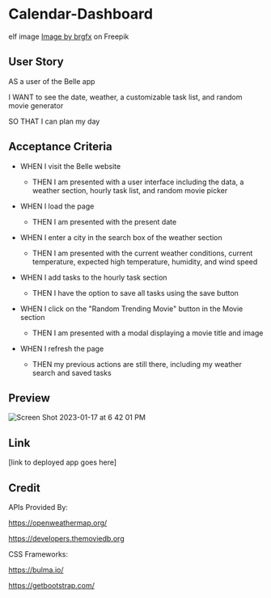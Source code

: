 # Calendar-Dashboard

elf image
<a href="https://www.freepik.com/free-vector/cute-girl-wearing-christmas-costumes-cartoon-character_12321567.htm#page=2&query=elf%20cartoon&position=26&from_view=keyword">Image by brgfx</a> on Freepik

## User Story

AS a user of the Belle app

I WANT to see the date, weather, a customizable task list, and random movie generator

SO THAT I can plan my day

## Acceptance Criteria

- WHEN I visit the Belle website
    - THEN I am presented with a user interface including the data, a weather section, hourly task list, and random movie picker

- WHEN I load the page
    - THEN I am presented with the present date

- WHEN I enter a city in the search box of the weather section
    - THEN I am presented with the current weather conditions, current temperature, expected high temperature, humidity, and wind speed

- WHEN I add tasks to the hourly task section
    - THEN I have the option to save all tasks using the save button

- WHEN I click on the "Random Trending Movie" button in the Movie section
    - THEN I am presented with a modal displaying a movie title and image 

- WHEN I refresh the page
    - THEN my previous actions are still there, including my weather search and saved tasks 

## Preview

![Screen Shot 2023-01-17 at 6 42 01 PM](https://user-images.githubusercontent.com/99048123/213052987-e520297e-558e-4fe9-a2a5-6d3943d667f5.png)


## Link

[link to deployed app goes here]

## Credit

APIs Provided By:

https://openweathermap.org/

https://developers.themoviedb.org

CSS Frameworks: 

https://bulma.io/

https://getbootstrap.com/
